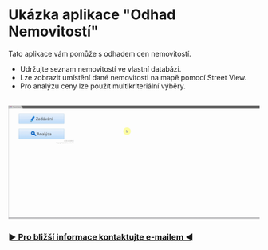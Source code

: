 # Ukázka aplikace "Odhad Nemovitostí"
Tato aplikace vám pomůže s odhadem cen nemovitostí.
- Udržujte seznam nemovitostí ve vlastní databázi.
- Lze zobrazit umístění dané nemovitosti na mapě pomocí Street View.
- Pro analýzu ceny lze použít multikriteriální výběry.
<br>
<img src="./assets/odhad_nemovitosti.gif" alt="Aplikace Odhad Nemovitostí"/>
<h3><a href="mailto:vaclav.kolarcik@seznam.cz">► Pro bližší informace kontaktujte e-mailem ◄</a></h3>